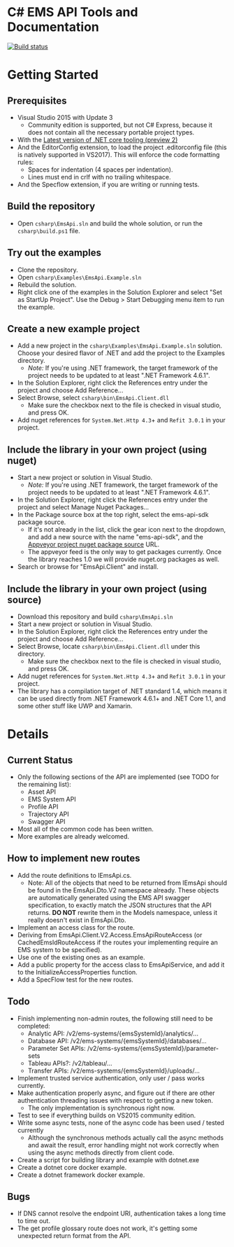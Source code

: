 # C\# EMS API Tools and Documentation

[![Build status](https://ci.appveyor.com/api/projects/status/h45t0p9hd6cutcyw?svg=true)](https://ci.appveyor.com/project/GEAviationFlightAnalytics/ems-api-sdk)

# Getting Started

## Prerequisites
* Visual Studio 2015 with Update 3
	* Community edition is supported, but not C# Express, because it does not contain all the necessary portable project types.
* With the [Latest version of .NET core tooling (preview 2)](https://marketplace.visualstudio.com/items?itemName=JacquesEloff.MicrosoftASPNETandWebTools-9689)
* And the EditorConfig extension, to load the project .editorconfig file (this is natively supported in VS2017). This will enforce the code formatting rules:
	* Spaces for indentation (4 spaces per indentation).
	* Lines must end in crlf with no trailing whitespace.
* And the Specflow extension, if you are writing or running tests.

## Build the repository
* Open `csharp\EmsApi.sln` and build the whole solution, or run the `csharp\build.ps1` file.

## Try out the examples
* Clone the repository.
* Open `csharp\Examples\EmsApi.Example.sln`
* Rebuild the solution.
* Right click one of the examples in the Solution Explorer and select "Set as StartUp Project". Use the Debug > Start Debugging menu item to run the example.

## Create a new example project
* Add a new project in the `csharp\Examples\EmsApi.Example.sln` solution. Choose your desired flavor of .NET and add the project to the Examples directory.
	* *Note:* If you're using .NET framework, the target framework of the project needs to be updated to at least ".NET Framework 4.6.1".
* In the Solution Explorer, right click the References entry under the project and choose Add Reference...
* Select Browse, select `csharp\bin\EmsApi.Client.dll`
	* Make sure the checkbox next to the file is checked in visual studio, and press OK.
* Add nuget references for `System.Net.Http 4.3`+ and `Refit 3.0.1` in your project.

## Include the library in your own project (using nuget)
* Start a new project or solution in Visual Studio.
	* *Note:* If you're using .NET framework, the target framework of the project needs to be updated to at least ".NET Framework 4.6.1".
* In the Solution Explorer, right click the References entry under the project and select Manage Nuget Packages...
* In the Package source box at the top right, select the ems-api-sdk package source.
	* If it's not already in the list, click the gear icon next to the dropdown, and add a new source with the name "ems-api-sdk", and the [Appveyor project nuget package source](https://ci.appveyor.com/nuget/ems-api-sdk) URL.
	* The appveyor feed is the only way to get packages currently. Once the library reaches 1.0 we will provide nuget.org packages as well.
* Search or browse for "EmsApi.Client" and install.

## Include the library in your own project (using source)
* Download this repository and build `csharp\EmsApi.sln`
* Start a new project or solution in Visual Studio.
* In the Solution Explorer, right click the References entry under the project and choose Add Reference...
* Select Browse, locate `csharp\bin\EmsApi.Client.dll` under this directory.
	* Make sure the checkbox next to the file is checked in visual studio, and press OK.
* Add nuget references for `System.Net.Http 4.3`+ and `Refit 3.0.1` in your project.
* The library has a compilation target of .NET standard 1.4, which means it can be used directly from .NET Framework 4.6.1+ and .NET Core 1.1, and some other stuff like UWP and Xamarin.

# Details

## Current Status
* Only the following sections of the API are implemented (see TODO for the remaining list):
	* Asset API
	* EMS System API
	* Profile API
	* Trajectory API
	* Swagger API
* Most all of the common code has been written.
* More examples are already welcomed.

## How to implement new routes
* Add the route definitions to IEmsApi.cs.
	* Note: All of the objects that need to be returned from IEmsApi should be found in the EmsApi.Dto.V2 namespace already. These objects are automatically generated using the EMS API swagger specification, to exactly match the JSON structures that the API returns. **DO NOT** rewrite them in the Models namespace, unless it really doesn't exist in EmsApi.Dto.
* Implement an access class for the route.
*	Deriving from EmsApi.Client.V2.Access.EmsApiRouteAccess (or CachedEmsIdRouteAccess if the routes your implementing require an EMS system to be specified).
*	Use one of the existing ones as an example.
* Add a public property for the access class to EmsApiService, and add it to the InitializeAccessProperties function.
* Add a SpecFlow test for the new routes.

## Todo
* Finish implementing non-admin routes, the following still need to be completed:
	* Analytic API: /v2/ems-systems/{emsSystemId}/analytics/...
	* Database API: /v2/ems-systems/{emsSystemId}/databases/...
	* Parameter Set APIs: /v2/ems-systems/{emsSystemId}/parameter-sets
	* Tableau APIs?: /v2/tableau/...
	* Transfer APIs: /v2/ems-systems/{emsSystemId}/uploads/...
* Implement trusted service authentication, only user / pass works currently.
* Make authentication properly async, and figure out if there are other authentication threading issues with respect to getting a new token.
	* The only implementation is synchronous right now.
* Test to see if everything builds on VS2015 community edition.
* Write some async tests, none of the async code has been used / tested currently
	* Although the synchronous methods actually call the async methods and await the result, error handling might not work correctly when using the async methods directly from client code.
* Create a script for building library and example with dotnet.exe
* Create a dotnet core docker example.
* Create a dotnet framework docker example.

## Bugs
* If DNS cannot resolve the endpoint URI, authentication takes a long time to time out.
* The get profile glossary route does not work, it's getting some unexpected return format from the API.